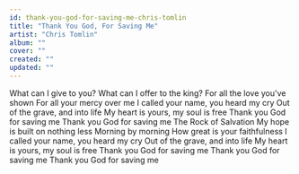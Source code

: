 ```yaml
---
id: thank-you-god-for-saving-me-chris-tomlin
title: "Thank You God, For Saving Me"
artist: "Chris Tomlin"
album: ""
cover: ""
created: ""
updated: ""
---
```


What can I give to you?
What can I offer to the king?
For all the love you've shown
For all your mercy over me
I called your name, you heard my cry
Out of the grave, and into life
My heart is yours, my soul is free
Thank you God for saving me
Thank you God for saving me
The Rock of Salvation
My hope is built on nothing less
Morning by morning
How great is your faithfulness
I called your name, you heard my cry
Out of the grave, and into life
My heart is yours, my soul is free
Thank you God for saving me
Thank you God for saving me
Thank you God for saving me